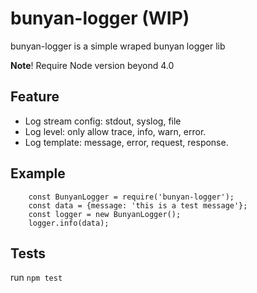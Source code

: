 # bunyan-logger (WIP)
bunyan-logger is a simple wraped bunyan logger lib

**Note**! Require Node version beyond 4.0

## Feature

  * Log stream config: stdout, syslog, file
  * Log level: only allow trace, info, warn, error.
  * Log template: message, error, request, response.
 
## Example
        const BunyanLogger = require('bunyan-logger');
        const data = {message: 'this is a test message'};
        const logger = new BunyanLogger();
        logger.info(data);
        
## Tests

run `npm test`